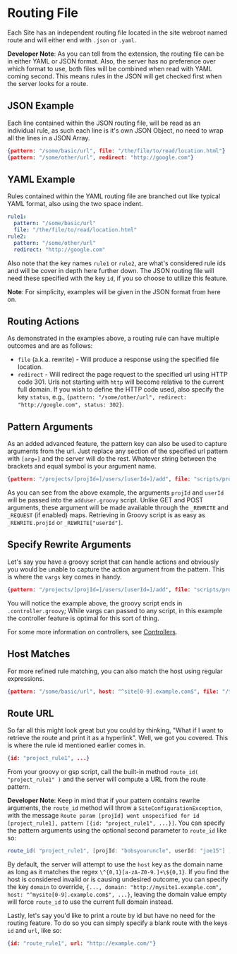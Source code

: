 # Routing File

Each Site has an independent routing file located in the site webroot named route and will either end with `.json` or `.yaml`.

**Developer Note**: As you can tell from the extension, the routing file can be in either YAML or JSON format. Also, the server has no preference over which format to use, both files will be combined when read with YAML coming second. This means rules in the JSON will get checked first when the server looks for a route.

## JSON Example

Each line contained within the JSON routing file, will be read as an individual rule, as such each line is it's own JSON Object, no need to wrap all the lines in a  JSON Array.

```json
{pattern: "/some/basic/url", file: "/the/file/to/read/location.html"}
{pattern: "/some/other/url", redirect: "http://google.com"}
```

## YAML Example

Rules contained within the YAML routing file are branched out like typical YAML format, also using the two space indent.

```yaml
rule1:
  pattern: "/some/basic/url"
  file: "/the/file/to/read/location.html"
rule2:
  pattern: "/some/other/url"
  redirect: "http://google.com"
```

Also note that the key names `rule1` or `rule2`, are what's considered rule ids and will be cover in depth here further down. The JSON routing file will need these specified with the key `id`, if you so choose to utilize this feature.

**Note**: For simplicity, examples will be given in the JSON format from here on.

## Routing Actions

As demonstrated in the examples above, a routing rule can have multiple outcomes and are as follows:

* `file` (a.k.a. rewrite) - Will produce a response using the specified file location.
* `redirect` - Will redirect the page request to the specified url using HTTP code 301. Urls not starting with `http` will become relative to the current full domain. If you wish to define the HTTP code used, also specify the key `status`, e.g., `{pattern: "/some/other/url", redirect: "http://google.com", status: 302}`.

## Pattern Arguments

As an added advanced feature, the pattern key can also be used to capture arguments from the url. Just replace any section of the specified url pattern with `[arg=]` and the server will do the rest. Whatever string between the brackets and equal symbol is your argument name.

```json
{pattern: "/projects/[projId=]/users/[userId=]/add", file: "scripts/projects/adduser.groovy"}
```

As you can see from the above example, the arguments `projId` and `userId` will be passed into the `adduser.groovy` script. Unlike GET and POST arguments, these argument will be made available through the `_REWRITE` and `_REQUEST` (if enabled) maps. Retrieving in Groovy script is as easy as `_REWRITE.projId` or `_REWRITE["userId"]`.

## Specify Rewrite Arguments

Let's say you have a groovy script that can handle actions and obviously you would be unable to capture the action argument from the pattern. This is where the `vargs` key comes in handy.

```json
{pattern: "/projects/[projId=]/users/[userId=]/add", file: "scripts/projects.controller.groovy", vargs: {"action": "addUser"}}
```

You will notice the example above, the groovy script ends in `.controller.groovy`; While vargs can passed to any script, in this example the controller feature is optimal for this sort of thing.

For some more information on controllers, see [Controllers](/docs/scripting/controllers.md).

## Host Matches

For more refined rule matching, you can also match the host using regular expressions.

```json
{pattern: "/some/basic/url", host: "^site[0-9].example.com$", file: "/the/file/to/read/location.html"}
```

## Route URL

So far all this might look great but you could by thinking, "What if I want to retrieve the route and print it as a hyperlink". Well, we got you covered. This is where the rule id mentioned earlier comes in.

```json
{id: "project_rule1", ...}
```

From your groovy or gsp script, call the built-in method `route_id( "project_rule1" )` and the server will compute a URL from the route pattern.

**Developer Note**: Keep in mind that if your pattern contains rewrite arguments, the `route_id` method will throw a `SiteConfigurationException`, with the message `Route param [projId] went unspecified for id [project_rule1], pattern [{id: "project_rule1", ...}]`. You can specify the pattern arguments using the optional second parameter to `route_id` like so:

```groovy
route_id( "project_rule1", [projId: "bobsyouruncle", userId: "joe15"] )
```

By default, the server will attempt to use the `host` key as the domain name as long as it matches the regex `\^{0,1}[a-zA-Z0-9.]+\${0,1}`. If you find the host is considered invalid or is causing undesired outcome, you can specify the key `domain` to override, `{..., domain: "http://mysite1.example.com", host: "^mysite[0-9].example.com$", ...}`, leaving the domain value empty will force `route_id` to use the current full domain instead.

Lastly, let's say you'd like to print a route by id but have no need for the routing feature. To do so you can simply specify a blank route with the keys `id` and `url`, like so:

```json
{id: "route_rule1", url: "http://example.com/"}
```
